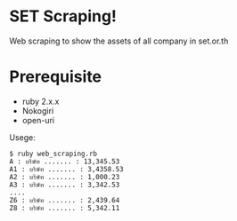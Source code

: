 # SET Scraping!
Web scraping to show the assets of all company in set.or.th
# Prerequisite
- ruby 2.x.x
- Nokogiri
- open-uri

Usege:
```
$ ruby web_scraping.rb
A : บริษัท ....... : 13,345.53
A1 : บริษัท ....... : 3,4358.53
A2 : บริษัท ....... : 1,000.23
A3 : บริษัท ....... : 3,342.53
....
Z6 : บริษัท ....... : 2,439.64
Z8 : บริษัท ....... : 5,342.11
```
